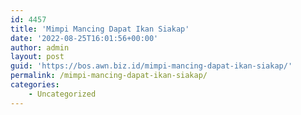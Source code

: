 ```yaml
---
id: 4457
title: 'Mimpi Mancing Dapat Ikan Siakap'
date: '2022-08-25T16:01:56+00:00'
author: admin
layout: post
guid: 'https://bos.awn.biz.id/mimpi-mancing-dapat-ikan-siakap/'
permalink: /mimpi-mancing-dapat-ikan-siakap/
categories:
    - Uncategorized
---
```


